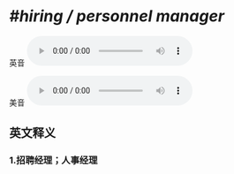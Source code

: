# ***\#hiring / personnel manager*** 
英音
<audio src="./media/hiring  personnel manager1_AAC.aac" controls="controls"></audio>

美音
<audio src="./media/hiring  personnel manager2_AAC.aac" controls="controls"></audio>



  

英文释义
---
### 1.**招聘经理；人事经理**  


